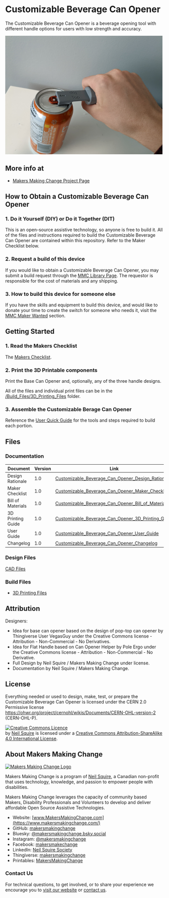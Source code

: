 # Customizable Beverage Can Opener
The Customizable Beverage Can Opener is a beverage opening tool with different handle options for users with low strength and accuracy.

<img src="Photos/Cylindrical_Handle.jpg" width="500" alt="Picture of Customizable Beverage Can Opener.">

## More info at
- [Makers Making Change Project Page](https://makersmakingchange.com/project/customizable-beverage-can-opener/)

## How to Obtain a Customizable Beverage Can Opener
### 1. Do it Yourself (DIY) or Do it Together (DIT)

This is an open-source assistive technology, so anyone is free to build it. All of the files and instructions required to build the Customizable Beverage Can Opener are contained within this repository. Refer to the Maker Checklist below.

### 2. Request a build of this device

If you would like to obtain a Customizable Beverage Can Opener, you may submit a build request through the [MMC Library Page](https://makersmakingchange.com/project/customizable-beverage-can-opener). The requestor is responsible for the cost of materials and any shipping.

### 3. How to build this device for someone else

If you have the skills and equipment to build this device, and would like to donate your time to create the switch for someone who needs it, visit the [MMC Maker Wanted](https://makersmakingchange.com/maker-wanted/) section.


## Getting Started

### 1. Read the Makers Checklist

The [Makers Checklist](Documentation/Customizable_Beverage_Can_Opener_Maker_Checklist_v1.0.pdf).

### 2. Print the 3D Printable components

Print the Base Can Opener and, optionally, any of the three handle designs.

All of the files and individual print files can be in the [/Build_Files/3D_Printing_Files](/Build_Files/3D_Printing_Files) folder.

### 3. Assemble the Customizable Berage Can Opener

Reference the [User Quick Guide](Documentation/Customizable_Beverage_Can_Opener_User_Guide_v1.0.pdf) for the tools and steps required to build each portion.

## Files
### Documentation
| Document             | Version | Link |
|----------------------|---------|------|
| Design Rationale     | 1.0     | [Customizable_Beverage_Can_Opener_Design_Rationale](/Documentation/Customizable_Beverage_Can_Opener_Design_Rationale_v1.0.pdf)     |
| Maker Checklist      | 1.0     | [Customizable_Beverage_Can_Opener_Maker_Checklist](/Documentation/Customizable_Beverage_Can_Opener_Maker_Checklist_v1.0.pdf)     |
| Bill of Materials    | 1.0     | [Customizable_Beverage_Can_Opener_Bill_of_Materials](/Documentation/Customizable_Beverage_Can_Opener_BOM_v1.0.csv)     |
| 3D Printing Guide    | 1.0     | [Customizable_Beverage_Can_Opener_3D_Printing_Guide](/Documentation/Customizable_Beverage_Can_Opener_3D_Print_Guide_v1.0.pdf)     |
| User Guide           | 1.0     | [Customizable_Beverage_Can_Opener_User_Guide](/Documentation/Customizable_Beverage_Can_Opener_User_Guide_v1.0.pdf)    |
| Changelog            | 1.0     | [Customizable_Beverage_Can_Opener_Changelog](/Documentation/Customizable_Beverage_Can_Opener_Changelog_v1.0.pdf)     |

### Design Files
[CAD Files](/Design_Files)

### Build Files
 - [3D Printing Files](/Build_Files/3D_Printing_Files)

## Attribution
Designers:
 - Idea for base can opener based on the design of pop-top can opener by Thingiverse User VegasGuy under the Creative Commons license - Attribution - Non-Commercial - No Derivatives.
 - Idea for Flat Handle based on Can Opener Helper by Pole Ergo under the Creative Commons license - Attribution - Non-Commercial - No Derivative.
 - Full Design by Neil Squire / Makers Making Change under license.
 - Documentation by Neil Squire / Makers Making Change.




## License
Everything needed or used to design, make, test, or prepare the Customizable Beverage Can Opener is licensed under the CERN 2.0 Permissive license <https://ohwr.org/project/cernohl/wikis/Documents/CERN-OHL-version-2> (CERN-OHL-P). 


<a rel="license" href="http://creativecommons.org/licenses/by-sa/4.0/"><img alt="Creative Commons Licence" style="border-width:0" src="https://i.creativecommons.org/l/by-sa/4.0/88x31.png" /></a><br /><span xmlns:dct="http://purl.org/dc/terms/" property="dct:title"><Device-Name></span> by <a xmlns:cc="http://creativecommons.org/ns#" href="www.makersmakingchange.com" property="cc:attributionName" rel="cc:attributionURL">Neil Squire</a> is licensed under a <a rel="license" href="http://creativecommons.org/licenses/by-sa/4.0/">Creative Commons Attribution-ShareAlike 4.0 International License</a>.



<!-- ABOUT MMC START -->
## About Makers Making Change
[<img src="https://raw.githubusercontent.com/makersmakingchange/makersmakingchange/main/img/mmc_logo.svg" width="500" alt="Makers Making Change Logo">](https://www.makersmakingchange.com/)

Makers Making Change is a program of [Neil Squire](https://www.neilsquire.ca/), a Canadian non-profit that uses technology, knowledge, and passion to empower people with disabilities.

Makers Making Change leverages the capacity of community based Makers, Disability Professionals and Volunteers to develop and deliver affordable Open Source Assistive Technologies.

 - Website: [www.MakersMakingChange.com](https://www.makersmakingchange.com/)
 - GitHub: [makersmakingchange](https://github.com/makersmakingchange)
 - Bluesky: [@makersmakingchange.bsky.social](https://bsky.app/profile/makersmakingchange.bsky.social)
 - Instagram: [@makersmakingchange](https://www.instagram.com/makersmakingchange)
 - Facebook: [makersmakechange](https://www.facebook.com/makersmakechange)
 - LinkedIn: [Neil Squire Society](https://www.linkedin.com/company/neil-squire-society/)
 - Thingiverse: [makersmakingchange](https://www.thingiverse.com/makersmakingchange/about)
 - Printables: [MakersMakingChange](https://www.printables.com/@MakersMakingChange)

### Contact Us
For technical questions, to get involved, or to share your experience we encourage you to [visit our website](https://www.makersmakingchange.com/) or [contact us](https://www.makersmakingchange.com/s/contact).
<!-- ABOUT MMC END -->
